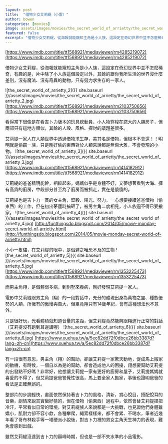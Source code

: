 ```yaml
---
layout: post
title:  "借物少女艾莉緹（小雷）"
author: bowen
categories: [movies]
image: assets/images/movies/the_secret_world_of_arrietty/the_secret_world_of_arrietty_1.jpg
featured: false
excerpt: "借物少女艾莉緹，從海報就能窺知主角是小人族，這設定在奇幻世界中並不怎麼稀奇，有趣的是，片中除了小人族這個設定以外，其餘的跟你我所生活的世界沒什麼差別，沒有魔法、沒有奇異的動物，只有努力求生存的一家人。"
---
```

[https://www.imdb.com/title/tt1568921/mediaviewer/rm4285219072](https://www.imdb.com/title/tt1568921/mediaviewer/rm4285219072)


借物少女艾莉緹，從海報就能窺知主角是小人族，這設定在奇幻世界中並不怎麼稀奇，有趣的是，片中除了小人族這個設定以外，其餘的跟你我所生活的世界沒什麼差別，沒有魔法、沒有奇異的動物，只有努力求生存的一家人。

![the_secret_world_of_arrietty_2]({{ site.baseurl }}/assets/images/movies/the_secret_world_of_arrietty/the_secret_world_of_arrietty_2.jpg)
[https://www.imdb.com/title/tt1568921/mediaviewer/rm2103750656](https://www.imdb.com/title/tt1568921/mediaviewer/rm2103750656)

看得當下很像是在看吉卜力版本的玩具總動員，小人物穿梭在諾大的人類房子，但兩部只有這地方類似，其餘的人設、風格、探討的議題差很多。

艾莉緹一家人在人類世界中透過借物求生存，美其名是借物，但根本不會還！！明明就是偷竊一族，只是剛好偷的東西對於人類來說都是無傷大雅，不會發現的小物。
![the_secret_world_of_arrietty_3]({{ site.baseurl }}/assets/images/movies/the_secret_world_of_arrietty/the_secret_world_of_arrietty_3.jpg)
[https://www.imdb.com/title/tt1568921/mediaviewer/rm1414182912](https://www.imdb.com/title/tt1568921/mediaviewer/rm1414182912)

艾莉緹的爸爸精明能幹，相較起來，媽媽似乎是身體不好，又夢想著看到大海、擁有高貴的廚房，中段部分甚至為了廚房而被抓走，實在是傻傻的。

艾莉緹也是吉卜力一貫的女主角，堅毅、陽光、努力，一心想要接續爸爸借物（偷東西）的工作，但在初出茅廬時搞砸了，被男主角二度相見，小人族逼不得已要搬家。
![the_secret_world_of_arrietty_4]({{ site.baseurl }}/assets/images/movies/the_secret_world_of_arrietty/the_secret_world_of_arrietty_4.jpg)
[http://funthingsdo.blogspot.com/2014/05/movie-monday-secret-world-of-arrietty.html](http://funthingsdo.blogspot.com/2014/05/movie-monday-secret-world-of-arrietty.html)

小小一隻貓，在艾莉緹的眼中，是個避之唯恐不及的生物
![the_secret_world_of_arrietty_5]({{ site.baseurl }}/assets/images/movies/the_secret_world_of_arrietty/the_secret_world_of_arrietty_5.jpg)
[https://www.imdb.com/title/tt1568921/mediaviewer/rm1353225473](https://www.imdb.com/title/tt1568921/mediaviewer/rm1353225473)

而男主角翔，是個體弱多病，到別墅來養病，剛好發現艾莉提一家人。

電影中艾莉緹跟男主角（翔）的一段對話中，充分的體現出身為萬物之靈、種族優勢的人類，所擁有的傲慢與自大，但畢竟翔只有14歲年紀，會有這種想法也不意外。

只是很好玩，光看體積就知道音量的差距，但艾莉緹竟然能夠跟翔進行正常的對話（艾莉提沒有跑到耳邊講喔）
![the_secret_world_of_arrietty_6]({{ site.baseurl }}/assets/images/movies/the_secret_world_of_arrietty/the_secret_world_of_arrietty_6.jpg)
[https://www.xuehua.tw/a/5ec82dd72f0dbce26bb3387d?lang=zh-cn](https://www.xuehua.tw/a/5ec82dd72f0dbce26bb3387d?lang=zh-cn)

有一段很有意思，男主角（翔）的幫助，卻讓艾莉提一家驚天動地，促成馬上搬家的動機，有時候，一個自以為是的幫助，卻會造成他人的困擾，翔想要幫助艾莉提的出發點不好嗎？非常好，他想讓艾莉提一家有更好的廚房和屋子，艾莉提媽媽就喜愛的不得了，但艾莉提爸爸警覺性很高，馬上要全家人搬家，事後也證明爸爸的看法是正確無誤的。

整部片的步調輕快，畫面依然保持著吉卜力的風格，清新，賞心悅目，搭配悅耳的音樂，劇情來說其實蠻好猜的，但在借物（偷東西）過程中，依然會替艾莉提捏把冷汗，平常看似日常的環境，對艾莉緹族人來說都是一大挑戰，也見證他們身體雖嬌小，肌耐力卻不容小歔，各種攀爬，繩索樣樣來，都不會累、不喝水，筆者近幾年看了哥布林殺手等一堆硬派小說後，對吉卜力裡的男女主角天生神力的表現，難免會感到出戲。

雖然艾莉緹沒達到吉卜力的巔峰時期，但也是一部不失水準的小品電影。